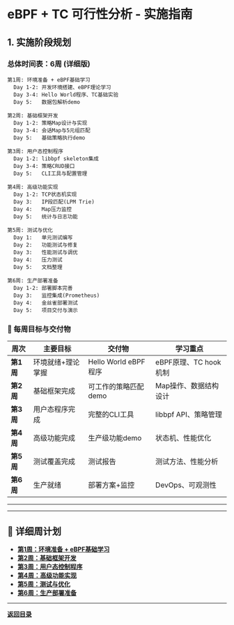 # eBPF + TC 可行性分析 - 实施指南

## 1. 实施阶段规划

### 总体时间表：6周 (详细版)

```
第1周: 环境准备 + eBPF基础学习
  Day 1-2: 开发环境搭建、eBPF理论学习
  Day 3-4: Hello World程序、TC基础实验
  Day 5:   数据包解析demo

第2周: 基础框架开发
  Day 1-2: 策略Map设计与实现
  Day 3-4: 会话Map与5元组匹配
  Day 5:   基础策略执行demo

第3周: 用户态控制程序
  Day 1-2: libbpf skeleton集成
  Day 3-4: 策略CRUD接口
  Day 5:   CLI工具与配置管理

第4周: 高级功能实现
  Day 1-2: TCP状态机实现
  Day 3:   IP段匹配(LPM Trie)
  Day 4:   Map压力监控
  Day 5:   统计与日志功能

第5周: 测试与优化
  Day 1:   单元测试编写
  Day 2:   功能测试与修复
  Day 3:   性能测试与调优
  Day 4:   压力测试
  Day 5:   文档整理

第6周: 生产部署准备
  Day 1-2: 部署脚本完善
  Day 3:   监控集成(Prometheus)
  Day 4:   金丝雀部署测试
  Day 5:   项目交付与演示
```

### 🎯 每周目标与交付物

| 周次 | 主要目标 | 交付物 | 学习重点 |
|------|---------|--------|---------|
| **第1周** | 环境就绪+理论掌握 | Hello World eBPF程序 | eBPF原理、TC hook机制 |
| **第2周** | 基础框架完成 | 可工作的策略匹配demo | Map操作、数据结构设计 |
| **第3周** | 用户态程序完成 | 完整的CLI工具 | libbpf API、策略管理 |
| **第4周** | 高级功能完成 | 生产级功能demo | 状态机、性能优化 |
| **第5周** | 测试覆盖完成 | 测试报告 | 测试方法、性能分析 |
| **第6周** | 生产就绪 | 部署方案+监控 | DevOps、可观测性 |

---


---

## 📖 详细周计划

- **[第1周：环境准备 + eBPF基础学习](./week1-environment-and-basics.md)**
- **[第2周：基础框架开发](./week2-basic-framework.md)**
- **[第3周：用户态控制程序](./week3-userspace-control.md)**
- **[第4周：高级功能实现](./week4-advanced-features.md)**
- **[第5周：测试与优化](./week5-testing-optimization.md)**
- **[第6周：生产部署准备](./week6-production-deployment.md)**

---

**[返回目录](./README.md)**
